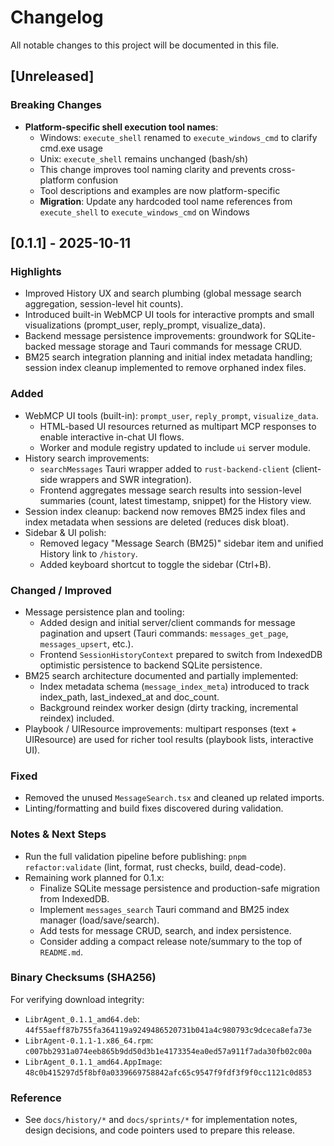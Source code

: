 # Changelog

All notable changes to this project will be documented in this file.

## [Unreleased]

### Breaking Changes

- **Platform-specific shell execution tool names**:
  - Windows: `execute_shell` renamed to `execute_windows_cmd` to clarify cmd.exe usage
  - Unix: `execute_shell` remains unchanged (bash/sh)
  - This change improves tool naming clarity and prevents cross-platform confusion
  - Tool descriptions and examples are now platform-specific
  - **Migration**: Update any hardcoded tool name references from `execute_shell` to `execute_windows_cmd` on Windows

## [0.1.1] - 2025-10-11

### Highlights

- Improved History UX and search plumbing (global message search aggregation, session-level hit counts).
- Introduced built-in WebMCP UI tools for interactive prompts and small visualizations (prompt_user, reply_prompt, visualize_data).
- Backend message persistence improvements: groundwork for SQLite-backed message storage and Tauri commands for message CRUD.
- BM25 search integration planning and initial index metadata handling; session index cleanup implemented to remove orphaned index files.

### Added

- WebMCP UI tools (built-in): `prompt_user`, `reply_prompt`, `visualize_data`.
  - HTML-based UI resources returned as multipart MCP responses to enable interactive in-chat UI flows.
  - Worker and module registry updated to include `ui` server module.
- History search improvements:
  - `searchMessages` Tauri wrapper added to `rust-backend-client` (client-side wrappers and SWR integration).
  - Frontend aggregates message search results into session-level summaries (count, latest timestamp, snippet) for the History view.
- Session index cleanup: backend now removes BM25 index files and index metadata when sessions are deleted (reduces disk bloat).
- Sidebar & UI polish:
  - Removed legacy "Message Search (BM25)" sidebar item and unified History link to `/history`.
  - Added keyboard shortcut to toggle the sidebar (Ctrl+B).

### Changed / Improved

- Message persistence plan and tooling:
  - Added design and initial server/client commands for message pagination and upsert (Tauri commands: `messages_get_page`, `messages_upsert`, etc.).
  - Frontend `SessionHistoryContext` prepared to switch from IndexedDB optimistic persistence to backend SQLite persistence.
- BM25 search architecture documented and partially implemented:
  - Index metadata schema (`message_index_meta`) introduced to track index_path, last_indexed_at and doc_count.
  - Background reindex worker design (dirty tracking, incremental reindex) included.
- Playbook / UIResource improvements: multipart responses (text + UIResource) are used for richer tool results (playbook lists, interactive UI).

### Fixed

- Removed the unused `MessageSearch.tsx` and cleaned up related imports.
- Linting/formatting and build fixes discovered during validation.

### Notes & Next Steps

- Run the full validation pipeline before publishing: `pnpm refactor:validate` (lint, format, rust checks, build, dead-code).
- Remaining work planned for 0.1.x:
  - Finalize SQLite message persistence and production-safe migration from IndexedDB.
  - Implement `messages_search` Tauri command and BM25 index manager (load/save/search).
  - Add tests for message CRUD, search, and index persistence.
  - Consider adding a compact release note/summary to the top of `README.md`.

### Binary Checksums (SHA256)

For verifying download integrity:

- `LibrAgent_0.1.1_amd64.deb`: `44f55aeff87b755fa364119a9249486520731b041a4c980793c9dceca8efa73e`
- `LibrAgent-0.1.1-1.x86_64.rpm`: `c007bb2931a074eeb865b9dd50d3b1e4173354ea0ed57a911f7ada30fb02c00a`
- `LibrAgent_0.1.1_amd64.AppImage`: `48c0b415297d5f8bf0a0339669758842afc65c9547f9fdf3f9f0cc1121c0d853`

### Reference

- See `docs/history/*` and `docs/sprints/*` for implementation notes, design decisions, and code pointers used to prepare this release.
